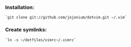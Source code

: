### Installation:

	`git clone git://github.com/jojonium/dotvim.git ~/.vim`

### Create symlinks:

	`ln -s ~/dotfiles/vimrc~/.vimrc`
